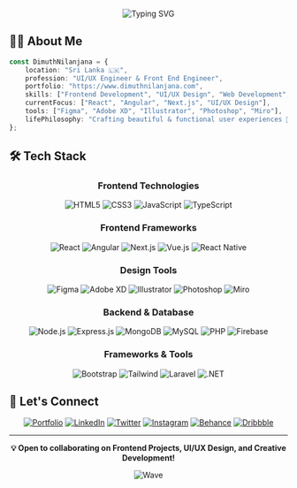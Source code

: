 <div align="center">
  
  ![Typing SVG](https://readme-typing-svg.herokuapp.com?font=Fira+Code&duration=3000&pause=1000&color=3ABFEF&center=true&vCenter=true&width=435&lines=Frontend+Engineer;UI%2FUX+Enthusiast;UI/UX+Engineer;Web+Developer)

</div>

## 👨‍💻 About Me

```typescript
const DimuthNilanjana = {
    location: "Sri Lanka 🇱🇰",
    profession: "UI/UX Engineer & Front End Engineer",
    portfolio: "https://www.dimuthnilanjana.com",
    skills: ["Frontend Development", "UI/UX Design", "Web Development", "Mobile Development"],
    currentFocus: ["React", "Angular", "Next.js", "UI/UX Design"],
    tools: ["Figma", "Adobe XD", "Illustrator", "Photoshop", "Miro"],
    lifePhilosophy: "Crafting beautiful & functional user experiences 🎨"
};
```

## 🛠️ Tech Stack

<div align="center">

### Frontend Technologies
![HTML5](https://img.shields.io/badge/HTML5-E34F26?style=for-the-badge&logo=html5&logoColor=white)
![CSS3](https://img.shields.io/badge/CSS3-1572B6?style=for-the-badge&logo=css3&logoColor=white)
![JavaScript](https://img.shields.io/badge/JavaScript-F7DF1E?style=for-the-badge&logo=javascript&logoColor=black)
![TypeScript](https://img.shields.io/badge/TypeScript-007ACC?style=for-the-badge&logo=typescript&logoColor=white)

### Frontend Frameworks
![React](https://img.shields.io/badge/React-20232A?style=for-the-badge&logo=react&logoColor=61DAFB)
![Angular](https://img.shields.io/badge/Angular-DD0031?style=for-the-badge&logo=angular&logoColor=white)
![Next.js](https://img.shields.io/badge/Next.js-000000?style=for-the-badge&logo=nextdotjs&logoColor=white)
![Vue.js](https://img.shields.io/badge/Vue.js-4FC08D?style=for-the-badge&logo=vuedotjs&logoColor=white)
![React Native](https://img.shields.io/badge/React_Native-20232A?style=for-the-badge&logo=react&logoColor=61DAFB)

### Design Tools
![Figma](https://img.shields.io/badge/Figma-F24E1E?style=for-the-badge&logo=figma&logoColor=white)
![Adobe XD](https://img.shields.io/badge/Adobe%20XD-470137?style=for-the-badge&logo=Adobe%20XD&logoColor=#FF61F6)
![Illustrator](https://img.shields.io/badge/Illustrator-FF9A00?style=for-the-badge&logo=adobe%20illustrator&logoColor=white)
![Photoshop](https://img.shields.io/badge/Photoshop-31A8FF?style=for-the-badge&logo=Adobe%20photoshop&logoColor=white)
![Miro](https://img.shields.io/badge/Miro-050038?style=for-the-badge&logo=Miro&logoColor=white)

### Backend & Database
![Node.js](https://img.shields.io/badge/Node.js-339933?style=for-the-badge&logo=nodedotjs&logoColor=white)
![Express.js](https://img.shields.io/badge/Express.js-000000?style=for-the-badge&logo=express&logoColor=white)
![MongoDB](https://img.shields.io/badge/MongoDB-47A248?style=for-the-badge&logo=mongodb&logoColor=white)
![MySQL](https://img.shields.io/badge/MySQL-4479A1?style=for-the-badge&logo=mysql&logoColor=white)
![PHP](https://img.shields.io/badge/PHP-777BB4?style=for-the-badge&logo=php&logoColor=white)
![Firebase](https://img.shields.io/badge/Firebase-FFCA28?style=for-the-badge&logo=firebase&logoColor=black)

### Frameworks & Tools
![Bootstrap](https://img.shields.io/badge/Bootstrap-7952B3?style=for-the-badge&logo=bootstrap&logoColor=white)
![Tailwind](https://img.shields.io/badge/Tailwind-38B2AC?style=for-the-badge&logo=tailwind-css&logoColor=white)
![Laravel](https://img.shields.io/badge/Laravel-FF2D20?style=for-the-badge&logo=laravel&logoColor=white)
![.NET](https://img.shields.io/badge/.NET-512BD4?style=for-the-badge&logo=dotnet&logoColor=white)

</div>

## 🤝 Let's Connect

<div align="center">

[![Portfolio](https://img.shields.io/badge/Portfolio-12100E?style=for-the-badge&logo=google-chrome&logoColor=white)](https://www.dimuthnilanjana.com)
[![LinkedIn](https://img.shields.io/badge/LinkedIn-0077B5?style=for-the-badge&logo=linkedin&logoColor=white)](https://linkedin.com/in/dimuthnilanjana)
[![Twitter](https://img.shields.io/badge/Twitter-1DA1F2?style=for-the-badge&logo=twitter&logoColor=white)](https://twitter.com/dimuthnilanjana)
[![Instagram](https://img.shields.io/badge/Instagram-E4405F?style=for-the-badge&logo=instagram&logoColor=white)](https://instagram.com/@dimuthnilanjana)
[![Behance](https://img.shields.io/badge/Behance-1769FF?style=for-the-badge&logo=behance&logoColor=white)](https://www.behance.net/dimuthnilanjana)
[![Dribbble](https://img.shields.io/badge/Dribbble-EA4C89?style=for-the-badge&logo=dribbble&logoColor=white)](https://dribbble.com/dimuthnilanjana)

</div>

---

<div align="center">
  
  **💡 Open to collaborating on Frontend Projects, UI/UX Design, and Creative Development!**
  
  ![Wave](https://raw.githubusercontent.com/mayhemantt/mayhemantt/Update/svg/Bottom.svg)
</div>
